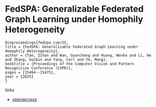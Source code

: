 # FedSPA: Generalizable Federated Graph Learning under Homophily Heterogeneity

```
@inproceedings{fedspa_cvpr25,
title = {FedSPA: Generalizable Federated Graph Learning under Homophily Heterogeneity},
author = {Tan, Zihan and Wan, Guancheng and Huang, Wenke and Li, He and Zhang, Guibin and Yang, Carl and Ye, Mang},
booktitle = {Proceedings of the Computer Vision and Pattern Recognition Conference (CVPR)},
pages = {15464--15475},
year = {2025}
}
```

links
- [openaccess](https://openaccess.thecvf.com//content/CVPR2025/html/Tan_FedSPA_Generalizable_Federated_Graph_Learning_under_Homophily_Heterogeneity_CVPR_2025_paper.html)
